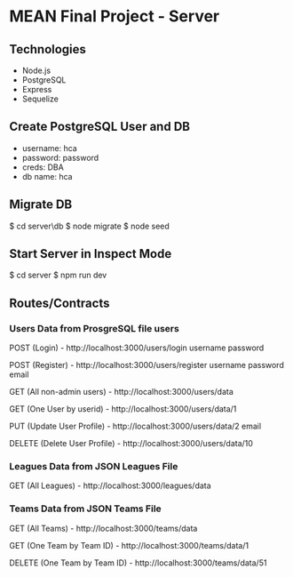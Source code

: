 # MEAN Final Project - Server

## Technologies
+ Node.js
+ PostgreSQL
+ Express
+ Sequelize

## Create PostgreSQL User and DB
+ username: hca
+ password: password
+ creds: DBA
+ db name: hca

## Migrate DB
$ cd server\db
$ node migrate
$ node seed

## Start Server in Inspect Mode
$ cd server
$ npm run dev

## Routes/Contracts
### Users Data from ProsgreSQL file users

POST (Login) - http://localhost:3000/users/login
username
password

POST (Register) - http://localhost:3000/users/register
username
password
email

GET (All non-admin users) - http://localhost:3000/users/data

GET (One User by userid) - http://localhost:3000/users/data/1

PUT (Update User Profile) - http://localhost:3000/users/data/2
email

DELETE (Delete User Profile) - http://localhost:3000/users/data/10

### Leagues Data from JSON Leagues File

GET (All Leagues) - http://localhost:3000/leagues/data

### Teams Data from JSON Teams File

GET (All Teams) - http://localhost:3000/teams/data

GET (One Team by Team ID) - http://localhost:3000/teams/data/1

DELETE (One Team by Team ID) - http://localhost:3000/teams/data/51
